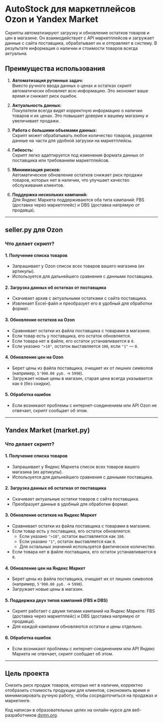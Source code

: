 # AutoStock для маркетплейсов Ozon и Yandex Market

Скрипты автоматизируют загрузку и обновление остатков товаров и цен в магазине. Он взаимодействует с API маркетплейсов и загружает данные с сайта поставщика, обрабатывает их и отправляет в систему. В результате информация о наличии и стоимости товаров всегда актуальна. 

## **Преимущества использования** 

1. **Автоматизация рутинных задач:**  
   Вместо ручного ввода данных о ценах и остатках скрипт автоматически обновляет всю информацию. Это экономит ваше время и снижает риск ошибок.  

2. **Актуальность данных:**  
   Покупатели всегда видят корректную информацию о наличии товаров и их ценах. Это повышает доверие к вашему магазину и увеличивает продажи.  

3. **Работа с большими объемами данных:**  
   Скрипт может обрабатывать любое количество товаров, разделяя данные на части для удобной загрузки на маркетплейсы.  

4. **Гибкость:**  
   Скрипт легко адаптируется под изменения формата данных от поставщика или требованиям маркетплейсов. 

5. **Минимизация рисков:**    
   Автоматическое обновление остатков снижает риск продажи товаров, которых нет в наличии, что улучшает качество обслуживания клиентов.

6. **Поддержка нескольких кампаний:**  
   Для Яндекс Маркета поддерживаются оба типа кампаний: FBS (доставка через маркетплейс) и DBS (доставка напрямую от продавца).

---

## seller.py для Ozon 
### **Что делает скрипт?**  

#### **1. Получение списка товаров**  
- Запрашивает у Ozon список всех товаров вашего магазина (их артикулы).  
- Используется для дальнейшего сравнения с данными поставщика.  

#### **2. Загрузка данных об остатках от поставщика**  
- Скачивает архив с актуальными остатками с сайта поставщика.  
- Извлекает Excel-файл и преобразует его в удобный для обработки формат.  

#### **3. Обновление остатков на Ozon**  
- Сравнивает остатки из файла поставщика с товарами в магазине.  
- Если товар есть у поставщика, его остаток обновляется.  
- Если товара нет в файле, его остаток устанавливается в `0`.  
- Если указано `">10"`, остаток выставляется `100`, если `"1"` — `0`.  

#### **4. Обновление цен на Ozon**  
- Берет цены из файла поставщика, очищает их от лишних символов (например, `5'990.00 руб.` → `5990`).  
- Загружает новые цены в магазин, старая цена всегда указывается как `0` (без скидки).  

#### **5. Обработка ошибок**  
- Если возникают проблемы с интернет-соединением или API Ozon не отвечает, скрипт сообщает об этом.  

------

## Yandex Market (market.py)

### **Что делает скрипт?**  

#### **1. Получение списка товаров**  
- Запрашивает у Яндекс Маркета список всех товаров вашего магазина (их артикулы).  
- Используется для дальнейшего сравнения с данными поставщика.  

#### **2. Загрузка данных об остатках от поставщика**  
- Скачивает актуальные остатки товаров с сайта поставщика.  
- Преобразует данные в удобный для обработки формат.  

#### **3. Обновление остатков на Яндекс Маркет**  
- Сравнивает остатки из файла поставщика с товарами в магазине.  
- Если товар есть у поставщика, его остаток обновляется:  
	+ Если указано `">10"`, остаток выставляется как `100`.  
	- Если указано `"1"`, остаток выставляется как `0`.  
	- Для остальных значений используется фактическое количество.  
- Если товара нет в файле поставщика, его остаток устанавливается в `0`.  

#### **4. Обновление цен на Яндекс Маркет**  
- Берет цены из файла поставщика, очищает их от лишних символов (например, `5'990.00 руб.` → `5990`).  
- Загружает новые цены в магазин.  

#### **5. Поддержка двух типов кампаний (FBS и DBS)**  
- Скрипт работает с двумя типами кампаний на Яндекс Маркете: FBS (доставка через маркетплейс) и DBS (доставка напрямую от продавца).  
- Для каждой кампании обновляются остатки и цены отдельно.  

#### **6. Обработка ошибок**  
- Если возникают проблемы с интернет-соединением или API Яндекс Маркета не отвечает, скрипт сообщает об этом.  

-----

## Цель проекта

Снизить риск продаж товаров, которых нет в наличии, корректно отобразить стоимость продукции для клиентов, сэкономить время и минимизировать ручную работу, чтобы сосредоточиться на продажах и маркетинге. 

Код написан в образовательных целях на онлайн-курсе для веб-разработчиков [dvmn.org](https://dvmn.org/).
